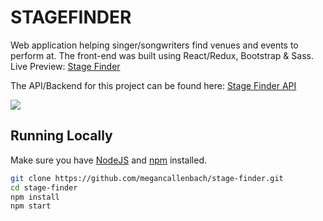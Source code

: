 # STAGEFINDER

Web application helping singer/songwriters find venues and events to perform at. 
The front-end was built using React/Redux, Bootstrap & Sass.
Live Preview: [Stage Finder](https://polar-ravine-14013.herokuapp.com/)

The API/Backend for this project can be found here: [Stage Finder API](https://github.com/shakahari/stagefinder-api)

[![](http://res.cloudinary.com/meganc94/image/upload/v1509008533/StageFinder_gmpbgq.png)](http://res.cloudinary.com/meganc94/image/upload/v1509008533/StageFinder_gmpbgq.png)

## Running Locally

Make sure you have [NodeJS](https://nodejs.org/) and [npm](https://www.npmjs.com/) installed.

```bash
git clone https://github.com/megancallenbach/stage-finder.git
cd stage-finder
npm install
npm start
```
